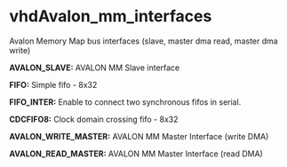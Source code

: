 # vhdAvalon_mm_interfaces
Avalon Memory Map bus interfaces (slave, master dma read, master dma write)

**AVALON_SLAVE:** AVALON MM Slave interface

**FIFO:** Simple fifo - 8x32

**FIFO_INTER:** Enable to connect two synchronous fifos in serial.

**CDCFIFO8:** Clock domain crossing fifo - 8x32

**AVALON_WRITE_MASTER:** AVALON MM Master Interface (write DMA)

**AVALON_READ_MASTER:** AVALON MM Master Interface (read DMA)


